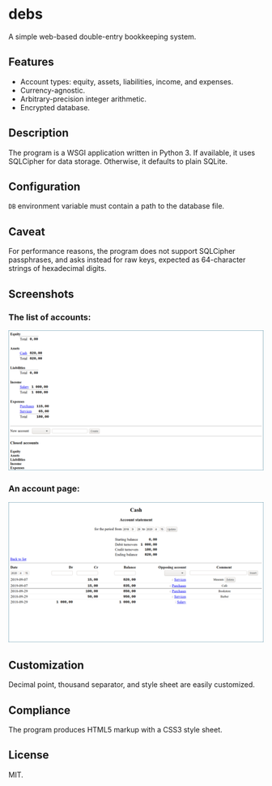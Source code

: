 # debs
A simple web-based double-entry bookkeeping system.

## Features
- Account types: equity, assets, liabilities, income, and expenses.
- Currency-agnostic.
- Arbitrary-precision integer arithmetic.
- Encrypted database.

## Description
The program is a WSGI application written in Python 3. If available, it
uses SQLCipher for data storage. Otherwise, it defaults to plain SQLite.

## Configuration
`DB` environment variable must contain a path to the database file.

## Caveat
For performance reasons, the program does not support SQLCipher
passphrases, and asks instead for raw keys, expected as 64-character
strings of hexadecimal digits.

## Screenshots
### The list of accounts:
![](docs/list.png)
### An account page:
![](docs/acct.png)

## Customization
Decimal point, thousand separator, and style sheet are easily
customized.

## Compliance
The program produces HTML5 markup with a CSS3 style sheet.

## License
MIT.

